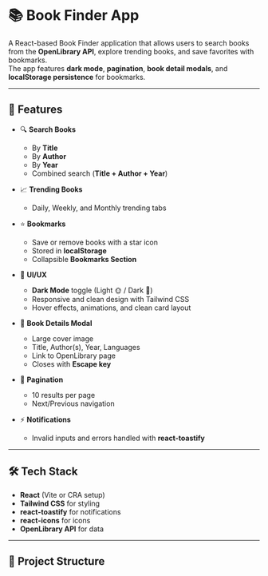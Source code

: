 # 📚 Book Finder App

A React-based Book Finder application that allows users to search books from the **OpenLibrary API**, explore trending books, and save favorites with bookmarks.  
The app features **dark mode**, **pagination**, **book detail modals**, and **localStorage persistence** for bookmarks.

---

## 🚀 Features

- 🔍 **Search Books**
  - By **Title**
  - By **Author**
  - By **Year**
  - Combined search (**Title + Author + Year**)

- 📈 **Trending Books**
  - Daily, Weekly, and Monthly trending tabs

- ⭐ **Bookmarks**
  - Save or remove books with a star icon
  - Stored in **localStorage**
  - Collapsible **Bookmarks Section**

- 🎨 **UI/UX**
  - **Dark Mode** toggle (Light 🌞 / Dark 🌙)
  - Responsive and clean design with Tailwind CSS
  - Hover effects, animations, and clean card layout

- 📖 **Book Details Modal**
  - Large cover image
  - Title, Author(s), Year, Languages
  - Link to OpenLibrary page
  - Closes with **Escape key**

- 📄 **Pagination**
  - 10 results per page
  - Next/Previous navigation

- ⚡ **Notifications**
  - Invalid inputs and errors handled with **react-toastify**

---

## 🛠️ Tech Stack

- **React** (Vite or CRA setup)
- **Tailwind CSS** for styling
- **react-toastify** for notifications
- **react-icons** for icons
- **OpenLibrary API** for data

---

## 📂 Project Structure

